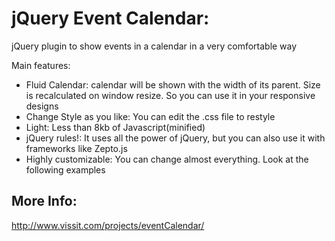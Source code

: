 jQuery Event Calendar:
=================

jQuery plugin to show events in a calendar in a very comfortable way

Main features:
* Fluid Calendar: calendar will be shown with the width of its parent. Size is recalculated on window resize. So you can use it in your responsive designs
* Change Style as you like: You can edit the .css file to restyle
* Light: Less than 8kb of Javascript(minified)
* jQuery rules!: It uses all the power of jQuery, but you can also use it with frameworks like Zepto.js
* Highly customizable: You can change almost everything. Look at the following examples

More Info:
----------------
http://www.vissit.com/projects/eventCalendar/








